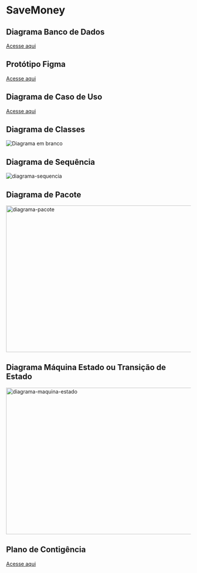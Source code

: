 # SaveMoney

## Diagrama Banco de Dados
[Acesse aqui](https://lucid.app/lucidchart/a61840a5-f0e4-433d-91bb-fe13b91eccb4/edit?viewport_loc=-47%2C140%2C1581%2C678%2C0_0&invitationId=inv_3901f3fc-a068-4435-8eb8-c821d807e9f7)

## Protótipo Figma
[Acesse aqui](https://www.figma.com/file/ycG9zcC5BwQye2AFHAPmSZ/Save-Money?node-id=0%3A1)

## Diagrama de Caso de Uso
[Acesse aqui](https://lucid.app/lucidchart/299d7f2d-bcc4-44b3-935c-c8cdeed1a0d0/edit?invitationId=inv_6a230819-d7a8-4f85-810d-e559e83fbfa1)

## Diagrama de Classes
![Diagrama em branco](https://user-images.githubusercontent.com/68862702/154781193-86417f85-f304-4ccf-bcc1-42c22daad97d.png)
 

## Diagrama de Sequência
![diagrama-sequencia](https://user-images.githubusercontent.com/68862702/154163727-8b42e11c-050a-4aac-a2ee-62473b7bf361.png)

## Diagrama de Pacote
<img width="1200" height="400" alt="diagrama-pacote" src="https://user-images.githubusercontent.com/68862702/154177041-3c6c0d99-7360-4ba2-a8e7-61b4cbecd929.png">

## Diagrama Máquina Estado ou Transição de Estado
<img width="1200" height="400" alt="diagrama-maquina-estado" src="https://user-images.githubusercontent.com/68862702/154375121-00f90651-b324-4c1b-891a-a3c7c526cbe6.png">

## Plano de Contigência
[Acesse aqui](https://docs.google.com/document/d/1Xbq9-LGtzPAtbOSHc0F4Tn-OWWFn2ph3mdeVYMHZ8t4/edit?usp=sharing)
